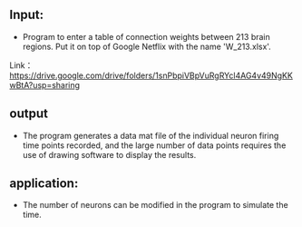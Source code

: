 ## Input:

* Program to enter a table of connection weights between 213 brain regions. Put it on top of Google Netflix with the name 'W_213.xlsx'.

Link：https://drive.google.com/drive/folders/1snPbpiVBpVuRgRYcl4AG4v49NgKKwBtA?usp=sharing


## output

* The program generates a data mat file of the individual neuron firing time points recorded, and the large number of data points requires the use of drawing software to display the results.

## application:

* The number of neurons can be modified in the program to simulate the time.
